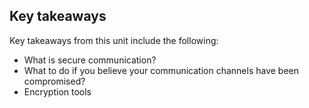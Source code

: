 ## Key takeaways
Key takeaways from this unit include the following:
- What is secure communication?
- What to do if you believe your communication channels have been compromised?
- Encryption tools